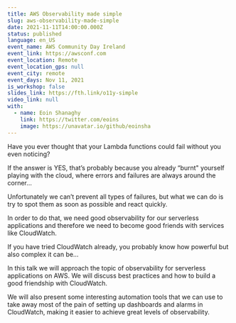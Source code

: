```yaml
---
title: AWS Observability made simple
slug: aws-observability-made-simple
date: 2021-11-11T14:00:00.000Z
status: published
language: en_US
event_name: AWS Community Day Ireland
event_link: https://awsconf.com
event_location: Remote
event_location_gps: null
event_city: remote
event_days: Nov 11, 2021
is_workshop: false
slides_link: https://fth.link/o11y-simple
video_link: null
with:
  - name: Eoin Shanaghy
    link: https://twitter.com/eoins
    image: https://unavatar.io/github/eoinsha
---
```


Have you ever thought that your Lambda functions could fail without you even noticing?

If the answer is YES, that’s probably because you already “burnt" yourself playing with the cloud, where errors and failures are always around the corner…

Unfortunately we can’t prevent all types of failures, but what we can do is try to spot them as soon as possible and react quickly.

In order to do that, we need good observability for our serverless applications and therefore we need to become good friends with services like CloudWatch.

If you have tried CloudWatch already, you probably know how powerful but also complex it can be…

In this talk we will approach the topic of observability for serverless applications on AWS. We will discuss best practices and how to build a good friendship with CloudWatch.

We will also present some interesting automation tools that we can use to take away most of the pain of setting up dashboards and alarms in CloudWatch, making it easier to achieve great levels of observability.
